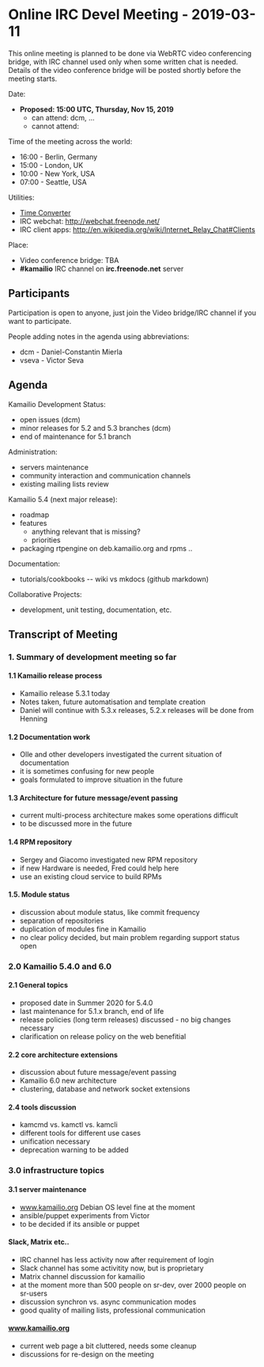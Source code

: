 # Online IRC Devel Meeting - 2019-03-11

This online meeting is planned to be done via WebRTC video conferencing
bridge, with IRC channel used only when some written chat is needed.
Details of the video conference bridge will be posted shortly before the
meeting starts.

Date:

-   **Proposed: 15:00 UTC, Thursday, Nov 15, 2019**
    -   can attend: dcm, ...
    -   cannot attend:

Time of the meeting across the world:

-   16:00 - Berlin, Germany
-   15:00 - London, UK
-   10:00 - New York, USA
-   07:00 - Seattle, USA

Utilities:

-   [Time
    Converter](http://www.timeanddate.com/worldclock/converter.html)
-   IRC webchat: <http://webchat.freenode.net/>
-   IRC client apps:
    <http://en.wikipedia.org/wiki/Internet_Relay_Chat#Clients>

Place:

-   Video conference bridge: TBA
-   **#kamailio** IRC channel on **irc.freenode.net** server

## Participants

Participation is open to anyone, just join the Video bridge/IRC channel
if you want to participate.

People adding notes in the agenda using abbreviations:

-   dcm - Daniel-Constantin Mierla
-   vseva - Victor Seva

## Agenda

Kamailio Development Status:

-   open issues (dcm)
-   minor releases for 5.2 and 5.3 branches (dcm)
-   end of maintenance for 5.1 branch

Administration:

-   servers maintenance
-   community interaction and communication channels
-   existing mailing lists review

Kamailio 5.4 (next major release):

-   roadmap
-   features
    -   anything relevant that is missing?
    -   priorities
-   packaging rtpengine on deb.kamailio.org and rpms ..

Documentation:

-   tutorials/cookbooks -- wiki vs mkdocs (github markdown)

Collaborative Projects:

-   development, unit testing, documentation, etc.

## Transcript of Meeting

### 1. Summary of development meeting so far

#### 1.1 Kamailio release process

-   Kamailio release 5.3.1 today
-   Notes taken, future automatisation and template creation
-   Daniel will continue with 5.3.x releases, 5.2.x releases will be
    done from Henning

#### 1.2 Documentation work

-   Olle and other developers investigated the current situation of
    documentation
-   it is sometimes confusing for new people
-   goals formulated to improve situation in the future

#### 1.3 Architecture for future message/event passing

-   current multi-process architecture makes some operations difficult
-   to be discussed more in the future

#### 1.4 RPM repository

-   Sergey and Giacomo investigated new RPM repository
-   if new Hardware is needed, Fred could help here
-   use an existing cloud service to build RPMs

#### 1.5. Module status

-   discussion about module status, like commit frequency
-   separation of repositories
-   duplication of modules fine in Kamailio
-   no clear policy decided, but main problem regarding support status
    open

### 2.0 Kamailio 5.4.0 and 6.0

#### 2.1 General topics

-   proposed date in Summer 2020 for 5.4.0
-   last maintenance for 5.1.x branch, end of life
-   release policies (long term releases) discussed - no big changes
    necessary
-   clarification on release policy on the web benefitial

#### 2.2 core architecture extensions

-   discussion about future message/event passing
-   Kamailio 6.0 new architecture
-   clustering, database and network socket extensions

#### 2.4 tools discussion

-   kamcmd vs. kamctl vs. kamcli
-   different tools for different use cases
-   unification necessary
-   deprecation warning to be added

### 3.0 infrastructure topics

#### 3.1 server maintenance

-   www.kamailio.org Debian OS level fine at the moment
-   ansible/puppet experiments from Victor
-   to be decided if its ansible or puppet

#### Slack, Matrix etc..

-   IRC channel has less activity now after requirement of login
-   Slack channel has some activitity now, but is proprietary
-   Matrix channel discussion for kamailio
-   at the moment more than 500 people on sr-dev, over 2000 people on
    sr-users
-   discussion synchron vs. async communication modes
-   good quality of mailing lists, professional communication

#### www.kamailio.org

-   current web page a bit cluttered, needs some cleanup
-   discussions for re-design on the meeting
